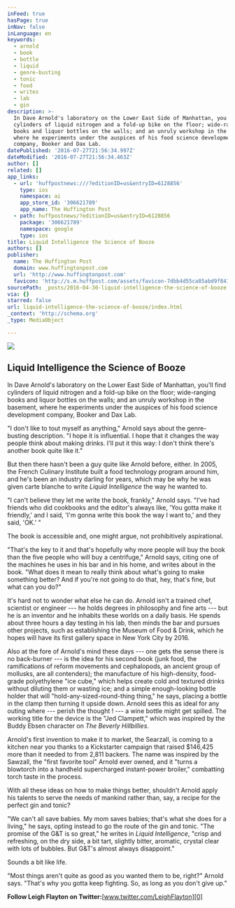```yaml
---
inFeed: true
hasPage: true
inNav: false
inLanguage: en
keywords:
  - arnold
  - book
  - bottle
  - liquid
  - genre-busting
  - tonic
  - food
  - writes
  - lab
  - gin
description: >-
  In Dave Arnold's laboratory on the Lower East Side of Manhattan, you'll find
  cylinders of liquid nitrogen and a fold-up bike on the floor; wide-ranging
  books and liquor bottles on the walls; and an unruly workshop in the basement,
  where he experiments under the auspices of his food science development
  company, Booker and Dax Lab.
datePublished: '2016-07-27T21:56:34.997Z'
dateModified: '2016-07-27T21:56:34.463Z'
author: []
related: []
app_links:
  - url: 'huffpostnews:///?editionID=us&entryID=6128856'
    type: ios
    namespace: ai
    app_store_id: '306621789'
    app_name: The Huffington Post
  - path: huffpostnews/?editionID=us&entryID=6128856
    package: '306621789'
    namespace: google
    type: ios
title: Liquid Intelligence the Science of Booze
authors: []
publisher:
  name: The Huffington Post
  domain: www.huffingtonpost.com
  url: 'http://www.huffingtonpost.com'
  favicon: 'http://s.m.huffpost.com/assets/favicon-7dbb4d55ca85abd9f84197a1c3525e38.ico'
sourcePath: _posts/2016-04-30-liquid-intelligence-the-science-of-booze.md
via: {}
starred: false
url: liquid-intelligence-the-science-of-booze/index.html
_context: 'http://schema.org'
_type: MediaObject

---
```

<article style=""><img src="https://the-grid-user-content.s3-us-west-2.amazonaws.com/46d61d14-47ef-4c80-be4f-198611aafc3a.jpg" /><h1>Liquid Intelligence the Science of Booze</h1></article>

In Dave Arnold's laboratory on the Lower East Side of Manhattan, you'll find cylinders of liquid nitrogen and a fold-up bike on the floor; wide-ranging books and liquor bottles on the walls; and an unruly workshop in the basement, where he experiments under the auspices of his food science development company, Booker and Dax Lab.

"I don't like to tout myself as anything," Arnold says about the genre-busting description. "I hope it is influential. I hope that it changes the way people think about making drinks. I'll put it this way: I don't think there's another book quite like it."

But then there hasn't been a guy quite like Arnold before, either. In 2005, the French Culinary Institute built a food technology program around him, and he's been an industry darling for years, which may be why he was given carte blanche to write _Liquid Intelligence_ the way he wanted to.

"I can't believe they let me write the book, frankly," Arnold says. "I've had friends who did cookbooks and the editor's always like, 'You gotta make it friendly,' and I said, 'I'm gonna write this book the way I want to,' and they said, 'OK.' "

The book is accessible and, one might argue, not prohibitively aspirational.

"That's the key to it and that's hopefully why more people will buy the book than the five people who will buy a centrifuge," Arnold says, citing one of the machines he uses in his bar and in his home, and writes about in the book. "What does it mean to really think about what's going to make something better? And if you're not going to do that, hey, that's fine, but what can you do?"

It's hard not to wonder what else he can do. Arnold isn't a trained chef, scientist or engineer --- he holds degrees in philosophy and fine arts --- but he is an inventor and he inhabits these worlds on a daily basis. He spends about three hours a day testing in his lab, then minds the bar and pursues other projects, such as establishing the Museum of Food & Drink, which he hopes will have its first gallery space in New York City by 2016\.

Also at the fore of Arnold's mind these days --- one gets the sense there is no back-burner --- is the idea for his second book (junk food, the ramifications of reform movements and cephalopods, an ancient group of mollusks, are all contenders); the manufacture of his high-density, food-grade polyethylene "ice cube," which helps create cold and textured drinks without diluting them or wasting ice; and a simple enough-looking bottle holder that will "hold-any-sized-round-thing thing," he says, placing a bottle in the clamp then turning it upside down. Arnold sees this as ideal for any outing where --- perish the thought ! --- a wine bottle might get spilled. The working title for the device is the "Jed Clampett," which was inspired by the Buddy Ebsen character on _The Beverly Hillbillies_.

Arnold's first invention to make it to market, the Searzall, is coming to a kitchen near you thanks to a Kickstarter campaign that raised $146,425 more than it needed to from 2,811 backers. The name was inspired by the Sawzall, the "first favorite tool" Arnold ever owned, and it "turns a blowtorch into a handheld supercharged instant-power broiler," combatting torch taste in the process.

With all these ideas on how to make things better, shouldn't Arnold apply his talents to serve the needs of mankind rather than, say, a recipe for the perfect gin and tonic?

"We can't all save babies. My mom saves babies; that's what she does for a living," he says, opting instead to go the route of the gin and tonic. "The promise of the G&T is so great," he writes in _Liquid Intelligence_, "crisp and refreshing, on the dry side, a bit tart, slightly bitter, aromatic, crystal clear with lots of bubbles. But G&T's almost always disappoint."

Sounds a bit like life.

"Most things aren't quite as good as you wanted them to be, right?" Arnold says. "That's why you gotta keep fighting. So, as long as you don't give up."

**Follow Leigh Flayton on Twitter:**[www.twitter.com/LeighFlayton][0]

[0]: http://www.twitter.com/LeighFlayton